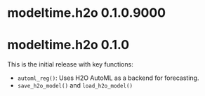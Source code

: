 # modeltime.h2o 0.1.0.9000

# modeltime.h2o 0.1.0

This is the initial release with key functions:

- `automl_reg()`: Uses H2O AutoML as a backend for forecasting.  
- `save_h2o_model()` and `load_h2o_model()`
